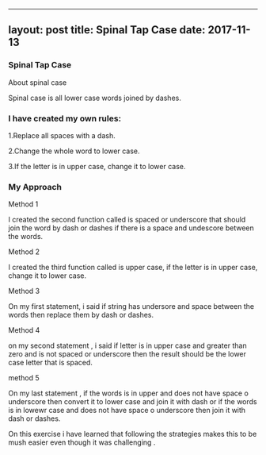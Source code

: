 
---
layout: post
title: Spinal Tap Case
date: 2017-11-13
----

### Spinal Tap Case

About spinal case

Spinal case is all lower case words joined by dashes.

### I have created my own rules:

1.Replace all spaces with a dash.

2.Change the whole word to lower case.

3.If the letter is in upper case, change it to lower case.

### My Approach

Method 1

I created the second function called is spaced or underscore that should join the word by dash or dashes if there is a space 
and undescore between the words.

Method 2

I created the third function called is upper case, if the letter is in upper case, change it to lower case.

Method 3

On my first statement, i said if string has undersore and space between the words then replace them by
dash or dashes.

Method 4

on my second statement , i said if letter is in upper case  and greater than  zero and is not spaced or underscore then the result should be the 
lower case letter that is spaced.

method 5

On my last statement , if the words is in upper  and does not have space o underscore then convert it to lower case and join it with dash 
or if the words is in lowewr case and does not have space o underscore then join it with dash or dashes.


On this exercise i have learned that following the strategies makes this to be mush easier even though it was challenging .

